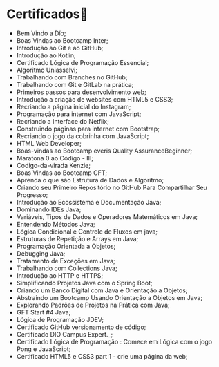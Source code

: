 # Certificados:bookmark_tabs:

- Bem Vindo a Dío;
- Boas Vindas ao Bootcamp Inter;
- Introdução ao Git e ao GitHub;
- Introdução ao Kotlin;
- Certificado Lógica de Programação Essencial;
- Algoritmo Uniasselvi;
- Trabalhando com Branches no GitHub;
- Trabalhando com Git e GitLab na prática;
- Primeiros passos para desenvolvimento web;
- Introdução a criação de websites com HTML5 e CSS3;
- Recriando a página inicial do Instagram;
- Programação para internet com JavaScript;
- Recriando a Interface do Netflix;
- Construindo páginas para internet com Bootstrap;
- Recriando o jogo da cobrinha com JavaScript;
- HTML Web Developer;
- Boas-vindas ao Bootcamp everis Quality AssuranceBeginner;
- Maratona 0 ao Código - III;
- Codigo-da-virada Kenzie;
- Boas Vindas ao Bootcamp GFT;
- Aprenda o que são Estrutura de Dados e Algoritmo;
- Criando seu Primeiro Repositório no GitHub Para Compartilhar Seu Progresso;
- Introdução ao Ecossistema e Documentação Java;
- Dominando IDEs Java;
- Variáveis, Tipos de Dados e Operadores Matemáticos em Java;
- Entendendo Métodos Java;
- Lógica Condicional e Controle de Fluxos em java;
- Estruturas de Repetição e Arrays em Java;
- Programação Orientada a Objetos;
- Debugging Java;
- Tratamento de Exceções em Java;
- Trabalhando com Collections Java;
- Introdução ao HTTP e HTTPS;
- Simplificando Projetos Java com o Spring Boot;
- Criando um Banco Digital com Java e Orientação a Objetos;
- Abstraindo um Bootcamp Usando Orientação a Objetos em Java;
- Explorando Padrões de Projetos na Prática com Java;
- GFT Start #4 Java;
- Lógica de Programação JDEV;
- Certificado GitHub versionamento de código;
- Certificado DIO Campus Expert._;
- Certificado Lógica de Programação : Comece em Lógica com o jogo Pong e JavaScript;
- Certificado HTML5 e CSS3  part 1 - crie uma página da web;

